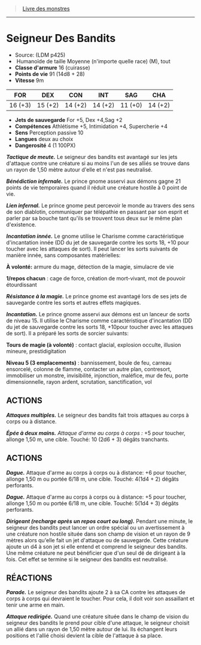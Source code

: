﻿> [Livre des monstres](tome_of_beasts.md)

---

# Seigneur Des Bandits

- Source: (LDM p425)
-  Humanoïde de taille Moyenne (n'importe quelle race) (M), tout
- **Classe d'armure** 16 (cuirasse)
- **Points de vie** 91 (14d8 + 28)
- **Vitesse** 9m

|FOR|DEX|CON|INT|SAG|CHA|
|---|---|---|---|---|---|
|16 (+3)|15 (+2)|14 (+2)|14 (+2)|11 (+0)|14 (+2)|

- **Jets de sauvegarde** For +5, Dex +4,Sag +2
- **Compétences** Athlétisme +5, Intimidation +4, Supercherie +4
- **Sens** Perception passive 10
- **Langues** deux au choix
- **Dangerosité** 4 (1 100PX)

**_Tactique de meute._** Le seigneur des bandits est avantagé sur les jets d'attaque contre une créature si au moins l'un de ses alliés se trouve dans un rayon de 1,50 mètre autour d'elle et n'est pas neutralisé.

**_Bénédiction infernale._** Le prince gnome asservi aux démons gagne 21 points de vie temporaires quand il réduit une créature hostile à 0 point de vie.

**_Lien infernal._** Le prince gnome peut percevoir le monde au travers des sens de son diablotin, communiquer par télépathie en passant par son esprit et parler par sa bouche tant qu'ils se trouvent tous deux sur le même plan d'existence.

**_Incantation innée._** Le gnome utilise le Charisme comme caractéristique d'incantation innée (DD du jet de sauvegarde contre les sorts 18, +10 pour toucher avec les attaques de sort). Il peut lancer les sorts suivants de manière innée, sans composantes matérielles:

**À volonté:** armure du mage, détection de la magie, simulacre de vie

**1/repos chacun** : cage de force, création de mort-vivant, mot de pouvoir étourdissant

**_Résistance à la magie._** Le prince gnome est avantagé lors de ses jets de sauvegarde contre les sorts et autres effets magiques.

**_Incantation._** Le prince gnome asservi aux démons est un lanceur de sorts de niveau 15. Il utilise le Charisme comme caractéristique d'incantation (DD du jet de sauvegarde contre les sorts 18, +10pour toucher avec les attaques de sort). Il a préparé les sorts de sorcier suivants:

**Tours de magie (à volonté)** : contact glacial, explosion occulte, illusion mineure, prestidigitation

**Niveau 5 (3 emplacements)** : bannissement, boule de feu, carreau ensorcelé, colonne de flamme, contacter un autre plan, contresort, immobiliser un monstre, invisibilité, injonction, maléfice, mur de feu, porte dimensionnelle, rayon ardent, scrutation, sanctification, vol

## ACTIONS

**_Attaques multiples._** Le seigneur des bandits fait trois attaques au corps à corps ou à distance.

**_Épée à deux mains._** _Attaque d'arme au corps à corps :_ +5 pour toucher, allonge 1,50 m, une cible. Touché: 10 (2d6 + 3) dégâts tranchants.

## ACTIONS

**_Dague._** Attaque d'arme au corps à corps ou à distance: +6 pour toucher, allonge 1,50 m ou portée 6/18 m, une cible. Touché: 4(1d4 + 2) dégâts perforants.

**_Dague._** Attaque d'arme au corps à corps ou à distance: +5 pour toucher, allonge 1,50 m ou portée 6/18 m, une cible. Touché: 5(1d4 + 3) dégâts perforants.

**_Dirigeant (recharge après un repos court ou long)._** Pendant une minute, le seigneur des bandits peut lancer un ordre spécial ou un avertissement à une créature non hostile située dans son champ de vision et un rayon de 9 mètres alors qu'elle fait un jet d'attaque ou de sauvegarde. Cette créature ajoute un d4 à son jet si elle entend et comprend le seigneur des bandits. Une même créature ne peut bénéficier que d'un seul dé de dirigeant à la fois. Cet effet se termine si le seigneur des bandits est neutralisé.

## RÉACTIONS

**_Parade._** Le seigneur des bandits ajoute 2 à sa CA contre les attaques de corps à corps qui devraient le toucher. Pour cela, il doit voir son assaillant et tenir une arme en main.

**_Attaque redirigée._** Quand une créature située dans le champ de vision du seigneur des bandits le prend pour cible d'une attaque, le seigneur choisit un allié dans un rayon de 1,50 mètre autour de lui. Ils échangent leurs positions et l'allié choisi devient la cible de l'attaque à sa place.

